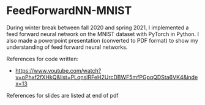 # FeedForwardNN-MNIST
 During winter break between fall 2020 and spring 2021, I implemented a feed forward neural network on the MNIST dataset with PyTorch in Python. I also made a powerpoint presentation (converted to PDF format) to show my understanding of feed forward neural networks.
 
 References for code written: 
 - https://www.youtube.com/watch?v=oPhxf2fXHkQ&list=PLqnslRFeH2UrcDBWF5mfPGpqQDSta6VK4&index=13 
 
 References for slides are listed at end of pdf
 
